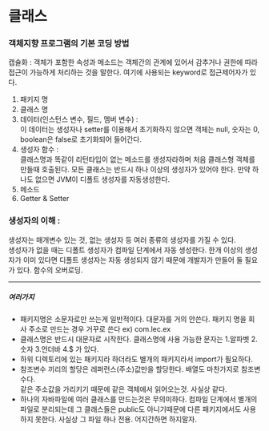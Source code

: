  # 클래스  
  
 ### 객체지향 프로그램의 기본 코딩 방법  
  
 캡슐화 : 객체가 포함한 속성과 메소드는 객체간의 관계에 있어서 감추거나
권한에 따라 접근이 가능하게 처리하는 것을 말한다. 여기에 사용되는 keyword로 
접근제어자가 있다.  
  
 1. 패키지 명  
 2. 클래스 명  
 3. 데이터(인스턴스 변수, 필드, 멤버 변수) :   
이 데이터는 생성자나 setter를 이용해서 초기화하지 않으면 객체는 null, 
숫자는 0, boolean은 false로 초기화되어 들어간다.  
 4. 생성자 함수 :  
클래스명과 똑같이 리턴타입이 없는 메소드를 생성자라하며 처음 클래스형 객체를 
만들때 호출된다. 모든 클래스는 반드시 하나 이상의 생성자가 있어야 한다. 
만약 하나도 없으면 JVM이 디폴트 생성자를 자동생성한다.  
 5. 메소드 
 6. Getter & Setter  
  
 ### 생성자의 이해 :  
 생성자는 매개변수 있는 것, 없는 생성자 등 여러 종류의 생성자를 가질 수 있다.  
생성자가 없을 때는 디폴트 생성자가 컴파일 단계에서 자동 생성한다.
한개 이상의 생성자가 이미 있다면 디폴트 생성자는 자동 생성되지 않기 때문에 
개발자가 만들어 둘 필요가 있다.  함수의 오버로딩.
  
  
 --------  
 ##### 여러가지  
 - 패키지명은 소문자로만 쓰는게 일반적이다. 대문자를 거의 안쓴다. 패키지 명을
회사 주소로 만드는 경우 거꾸로 쓴다 ex) com.lec.ex  
 - 클래스명은 반드시 대문자로 시작한다. 클래스명에 사용 가능한 문자는
 1.알파벳 2.숫자 3.언더바 4.$ 가 있다.  
 - 하위 디렉토리에 있는 패키지라 하더라도 별개의 패키지라서 import가 필요하다.  
 - 참조변수 끼리의 할당은 레퍼런스(주소)값만을 할당한다. 배열도 마찬가지로 참조변수다.  
같은 주소값을 가리키기 때문에 같은 객체에서 읽어오는것. 사실상 같다.  
 - 하나의 자바파일에 여러 클래스를 만드는것은 무의미하다. 
컴파일 단계에서 별개의 파일로 분리되는데 그 클래스들은 public도 아니기때문에 
다른 패키지에서도 사용하지 못한다. 사실상 그 파일 하나 전용. 어지간하면 하지말자.  

